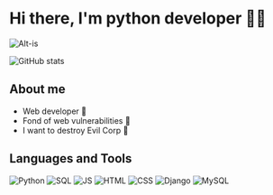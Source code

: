 # Hi there, I'm python developer  🐍👋
![Alt-is](https://pbs.twimg.com/profile_banners/172349879/1586470767/1500x500)

![GitHub stats](https://github-readme-stats.vercel.app/api?username=Flict-dev&show_icons=true&theme=tokyonight) 

## About me
  - Web developer 🚀
  - Fond of web vulnerabilities 🚩
  - I want to destroy Evil Corp 🤖

## Languages and Tools
![Python](https://img.shields.io/badge/-Python-70a5fd)
![SQL](https://img.shields.io/badge/-SQL-70a5fd)
![JS](https://img.shields.io/badge/-JS-70a5fd)
![HTML](https://img.shields.io/badge/-HTML-70a5fd)
![CSS](https://img.shields.io/badge/-CSS-70a5fd)
![Django](https://img.shields.io/badge/-Django-70a5fd)
![MySQL](https://img.shields.io/badge/-MySQL-70a5fd)
